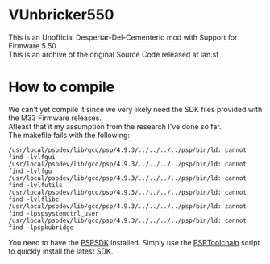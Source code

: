 # VUnbricker550
This is an Unofficial Despertar-Del-Cementerio mod with Support for Firmware 5.50  
This is an archive of the original Source Code released at lan.st

# How to compile
We can't yet compile it since we very likely need the SDK files provided with the M33 Firmware releases.  
Atleast that it my assumption from the research I've done so far.  
The makefile fails with the following:  
```
/usr/local/pspdev/lib/gcc/psp/4.9.3/../../../../psp/bin/ld: cannot find -lvlfgui
/usr/local/pspdev/lib/gcc/psp/4.9.3/../../../../psp/bin/ld: cannot find -lvlfgu
/usr/local/pspdev/lib/gcc/psp/4.9.3/../../../../psp/bin/ld: cannot find -lvlfutils
/usr/local/pspdev/lib/gcc/psp/4.9.3/../../../../psp/bin/ld: cannot find -lvlflibc
/usr/local/pspdev/lib/gcc/psp/4.9.3/../../../../psp/bin/ld: cannot find -lpspsystemctrl_user
/usr/local/pspdev/lib/gcc/psp/4.9.3/../../../../psp/bin/ld: cannot find -lpspkubridge
```

You need to have the [PSPSDK](https://github.com/pspdev/pspsdk) installed. Simply use the [PSPToolchain](https://github.com/pspdev/psptoolchain) script to quickly install the latest SDK.